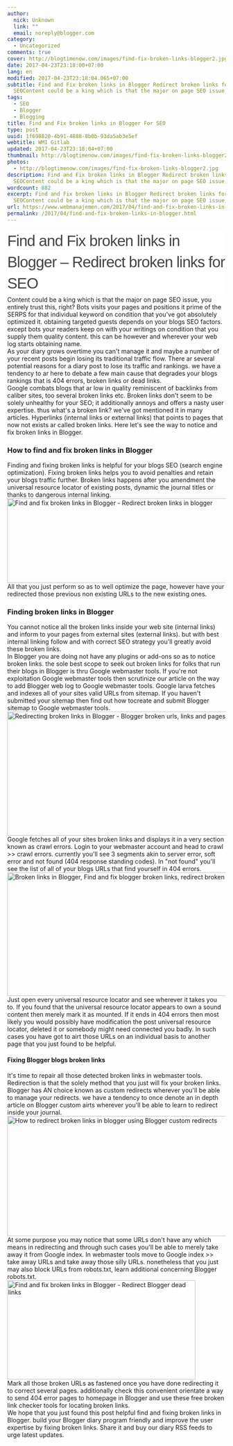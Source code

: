 ```yaml
---
author:
  nick: Unknown
  link: ""
  email: noreply@blogger.com
category:
  - Uncategorized
comments: true
cover: http://blogtimenow.com/images/find-fix-broken-links-blogger2.jpg
date: 2017-04-23T23:18:00+07:00
lang: en
modified: 2017-04-23T23:18:04.065+07:00
subtitle: Find and Fix broken links in Blogger Redirect broken links for
  SEOContent could be a king which is that the major on page SEO issue, you
tags:
  - SEO
  - Blogger
  - Blogging
title: Find and Fix broken links in Blogger For SEO
type: post
uuid: 1f698820-4b91-4888-8b0b-93da5ab3e5ef
webtitle: WMI Gitlab
updated: 2017-04-23T23:18:04+07:00
thumbnail: http://blogtimenow.com/images/find-fix-broken-links-blogger2.jpg
photos:
  - http://blogtimenow.com/images/find-fix-broken-links-blogger2.jpg
description: Find and Fix broken links in Blogger Redirect broken links for
  SEOContent could be a king which is that the major on page SEO issue, you
wordcount: 882
excerpt: Find and Fix broken links in Blogger Redirect broken links for
  SEOContent could be a king which is that the major on page SEO issue, you
url: https://www.webmanajemen.com/2017/04/find-and-fix-broken-links-in-blogger.html
permalink: /2017/04/find-and-fix-broken-links-in-blogger.html
---
```


<div dir="ltr" style="text-align: left;" trbidi="on"><h1 class="title single-title" style="background-color: white; border: 0px; clear: both; color: #444444; font-family: Monda, sans-serif; font-size: 35px; font-stretch: inherit; font-weight: 100; letter-spacing: -1px; line-height: 1.4; margin: 15px 0px 5px; padding: 0px; vertical-align: baseline;">Find and Fix broken links in Blogger – Redirect broken links for SEO</h1>Content could be a king which is that the major on page SEO issue, you     entirely trust this, right? Bots visits your pages and positions it prime     of the SERPS for that individual keyword on condition that you've got     absolutely optimized it. obtaining targeted guests depends on your blogs     SEO factors. except bots your readers keep on with your writings on     condition that you supply them quality content. this can be however and     wherever your web log starts obtaining name. <br>As your diary grows overtime you can't manage it and maybe a number of your     recent posts begin losing its traditional traffic flow. There ar several     potential reasons for a diary post to lose its traffic and rankings. we     have a tendency to ar here to debate a few main cause that degrades your     blogs rankings that is 404 errors, broken links or dead links. <br>Google combats blogs that ar low in quality reminiscent of backlinks from     caliber sites, too several broken links etc. Broken links don't seem to be     solely unhealthy for your SEO; it additionally annoys and offers a nasty     user expertise. thus what's a broken link? we've got mentioned it in many     articles. Hyperlinks (internal links or external links) that points to     pages that now not exists ar called broken links. Here let's see the way to     notice and fix broken links in Blogger. <br><h3>    <strong>How to find and fix broken links in Blogger</strong></h3>Finding and fixing broken links is helpful for your blogs SEO (search     engine optimization). Fixing broken links helps you to avoid penalties and     retain your blogs traffic further. Broken links happens after you amendment     the universal resource locator of existing posts, dynamic the journal     titles or thanks to dangerous internal linking. <br><img alt="Find and fix broken links in Blogger - Redirect broken links in blogger" src="http://blogtimenow.com/images/find-fix-broken-links-blogger2.jpg" height="195" width="565"><br>All that you just perform so as to well optimize the page, however have     your redirected those previous non existing URLs to the new existing ones. <br><h3>    <strong>Finding broken links in Blogger</strong></h3>You cannot notice all the broken links inside your web site (internal     links) and inform to your pages from external sites (external links). but     with best internal linking follow and with correct SEO strategy you'll     greatly avoid these broken links. <br>In Blogger you are doing not have any plugins or add-ons so as to notice     broken links. the sole best scope to seek out broken links for folks that     run their blogs in Blogger is thru Google webmaster tools. If you're not     exploitation Google webmaster tools then scrutinize our article on the way     to add Blogger web log to Google webmaster tools. Google larva fetches and     indexes all of your sites valid URLs from sitemap. If you haven't submitted     your sitemap then find out how tocreate and submit Blogger sitemap to     Google webmaster tools. <br><img alt="Redirecting broken links in Blogger - Blogger broken urls, links and pages" src="http://blogtimenow.com/images/find-fix-broken-links-blogger3.jpg" height="286" width="575"><br>Google fetches all of your sites broken links and displays it in a very     section known as crawl errors. Login to your webmaster account and head to     crawl &gt;&gt; crawl errors. currently you'll see 3 segments akin to server     error, soft error and not found (404 response standing codes). In "not     found" you'll see the list of all of your blogs URLs that find yourself in     404 errors. <br><img alt="Broken links in Blogger, Find and fix blogger broken links, redirect broken links" src="http://blogtimenow.com/images/find-fix-broken-links-blogger4.jpg" height="285" width="597"><br>Just open every universal resource locator and see wherever it takes you     to. If you found that the universal resource locator appears to own a sound     content then merely mark it as mounted. If it ends in 404 errors then most     likely you would possibly have modification the post universal resource     locator, deleted it or somebody might need connected you badly. In such     cases you have got to airt those URLs on an individual basis to another     page that you just found to be helpful. <br><h4>    Fixing Blogger blogs broken links </h4>It's time to repair all those detected broken links in webmaster tools.     Redirection is that the solely method that you just will fix your broken     links. Blogger has AN choice known as custom redirects wherever you'll be     able to manage your redirects. we have a tendency to once denote an in     depth article on Blogger custom airts wherever you'll be able to learn to     redirect inside your journal. <br><img alt="How to redirect broken links in blogger using Blogger custom redirects" src="http://blogtimenow.com/images/find-fix-broken-links-blogger5.jpg" height="277" width="684"><br>At some purpose you may notice that some URLs don't have any which means in     redirecting and through such cases you'll be able to merely take away it     from Google index. In webmaster tools move to Google index &gt;&gt; take     away URLs and take away those silly URLs. nonetheless that you just may     also block URLs from robots.txt, learn additional concerning Blogger     robots.txt. <br><img alt="Find and fix broken links in Blogger - Redirect Blogger dead links" src="http://blogtimenow.com/images/find-fix-broken-links-blogger6.jpg" height="229" width="434"><br>Mark all those broken URLs as fastened once you have done redirecting it to     correct several pages. additionally check this convenient orientate a way     to send 404 error pages to homepage in Blogger and use these free broken     link checker tools for locating broken links. <br>We hope that you just found this post helpful find and fixing broken links     in Blogger. build your Blogger diary program friendly and improve the user     expertise by fixing broken links. Share it and buy our diary RSS feeds to     urge latest updates. </div>